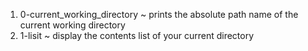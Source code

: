1. 0-current_working_directory ~ prints the absolute path name of the current working directory
2. 1-lisit ~ display the contents list of your current directory
